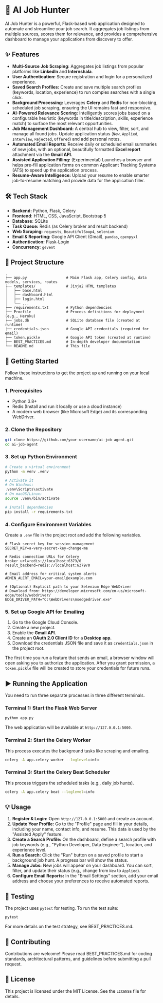 # 🤖 AI Job Hunter

AI Job Hunter is a powerful, Flask-based web application designed to automate and streamline your job search. It aggregates job listings from multiple sources, scores them for relevance, and provides a comprehensive dashboard to manage your applications from discovery to offer.


## ✨ Features

-   **Multi-Source Job Scraping:** Aggregates job listings from popular platforms like **LinkedIn** and **Internshala**.
-   **User Authentication:** Secure registration and login for a personalized experience.
-   **Saved Search Profiles:** Create and save multiple search profiles (keywords, location, experience) to run complex searches with a single click.
-   **Background Processing:** Leverages **Celery** and **Redis** for non-blocking, scheduled job scraping, ensuring the UI remains fast and responsive.
-   **AI-Powered Relevance Scoring:** Intelligently scores jobs based on a configurable heuristic (keywords in title/description, skills, experience match) to surface the most relevant opportunities.
-   **Job Management Dashboard:** A central hub to view, filter, sort, and manage all found jobs. Update application status (`New`, `Applied`, `Interview`, `Rejected`, `Offered`) and add personal notes.
-   **Automated Email Reports:** Receive daily or scheduled email summaries of new jobs, with an optional, beautifully formatted **Excel report** attachment via the **Gmail API**.
-   **Assisted Application Filling:** (Experimental) Launches a browser and helps pre-fill application forms on common Applicant Tracking Systems (ATS) to speed up the application process.
-   **Resume-Aware Intelligence:** Upload your resume to enable smarter job-to-resume matching and provide data for the application filler.

## 🛠️ Tech Stack

-   **Backend:** Python, Flask, Celery
-   **Frontend:** HTML, CSS, JavaScript, Bootstrap 5
-   **Database:** SQLite
-   **Task Queue:** Redis (as Celery broker and result backend)
-   **Web Scraping:** `requests`, `BeautifulSoup4`, `selenium`
-   **Email & Reporting:** Google API Client (Gmail), `pandas`, `openpyxl`
-   **Authentication:** Flask-Login
-   **Concurrency:** `gevent`

## 📂 Project Structure

```
.
├── app.py                  # Main Flask app, Celery config, data models, services, routes
├── templates/              # Jinja2 HTML templates
│   ├── base.html
│   ├── dashboard.html
│   ├── login.html
│   └── ...
├── requirements.txt        # Python dependencies
├── Procfile                # Process definitions for deployment (e.g., Heroku)
├── jobs.db                 # SQLite database file (created at runtime)
├── credentials.json        # Google API credentials (required for email)
├── token.pickle            # Google API token (created at runtime)
├── BEST_PRACTICES.md       # In-depth developer documentation
└── README.md               # This file
```

## 🚀 Getting Started

Follow these instructions to get the project up and running on your local machine.

### 1. Prerequisites

-   Python 3.8+
-   Redis (Install and run it locally or use a cloud instance)
-   A modern web browser (like Microsoft Edge) and its corresponding WebDriver.

### 2. Clone the Repository

```bash
git clone https://github.com/your-username/ai-job-agent.git
cd ai-job-agent
```

### 3. Set up Python Environment

```bash
# Create a virtual environment
python -m venv .venv

# Activate it
# On Windows:
.venv\Scripts\activate
# On macOS/Linux:
source .venv/bin/activate

# Install dependencies
pip install -r requirements.txt
```

### 4. Configure Environment Variables

Create a `.env` file in the project root and add the following variables.

```env
# Flask secret key for session management
SECRET_KEY=a-very-secret-key-change-me

# Redis connection URLs for Celery
broker_url=redis://localhost:6379/0
result_backend=redis://localhost:6379/0

# Email address for critical system alerts
ADMIN_ALERT_EMAIL=your-email@example.com

# (Optional) Explicit path to your Selenium Edge WebDriver
# Download from: https://developer.microsoft.com/en-us/microsoft-edge/tools/webdriver/
EDGE_DRIVER_PATH="C:\WebDrivers\msedgedriver.exe"
```

### 5. Set up Google API for Emailing

1.  Go to the Google Cloud Console.
2.  Create a new project.
3.  Enable the **Gmail API**.
4.  Create an **OAuth 2.0 Client ID** for a **Desktop app**.
5.  Download the credentials JSON file and save it as `credentials.json` in the project root.

The first time you run a feature that sends an email, a browser window will open asking you to authorize the application. After you grant permission, a `token.pickle` file will be created to store your credentials for future runs.

## ▶️ Running the Application

You need to run three separate processes in three different terminals.

### Terminal 1: Start the Flask Web Server

```bash
python app.py
```

The web application will be available at `http://127.0.0.1:5000`.

### Terminal 2: Start the Celery Worker

This process executes the background tasks like scraping and emailing.

```bash
celery -A app.celery worker --loglevel=info
```

### Terminal 3: Start the Celery Beat Scheduler

This process triggers the scheduled tasks (e.g., daily job hunts).

```bash
celery -A app.celery beat --loglevel=info
```

## 💡 Usage

1.  **Register & Login:** Open `http://127.0.0.1:5000` and create an account.
2.  **Update Your Profile:** Go to the "Profile" page and fill in your details, including your name, contact info, and resume. This data is used by the "Assisted Apply" feature.
3.  **Create a Search Profile:** On the dashboard, define a search profile with job keywords (e.g., "Python Developer, Data Engineer"), location, and experience level.
4.  **Run a Search:** Click the "Run" button on a saved profile to start a background job hunt. A progress bar will show the status.
5.  **Manage Jobs:** New jobs will appear on your dashboard. You can sort, filter, and update their status (e.g., change from `New` to `Applied`).
6.  **Configure Email Reports:** In the "Email Settings" section, add your email address and choose your preferences to receive automated reports.

## 🧪 Testing

The project uses `pytest` for testing. To run the test suite:

```bash
pytest
```

For more details on the test strategy, see BEST_PRACTICES.md.

## 🤝 Contributing

Contributions are welcome! Please read BEST_PRACTICES.md for coding standards, architectural patterns, and guidelines before submitting a pull request.

## 📄 License

This project is licensed under the MIT License. See the `LICENSE` file for details.